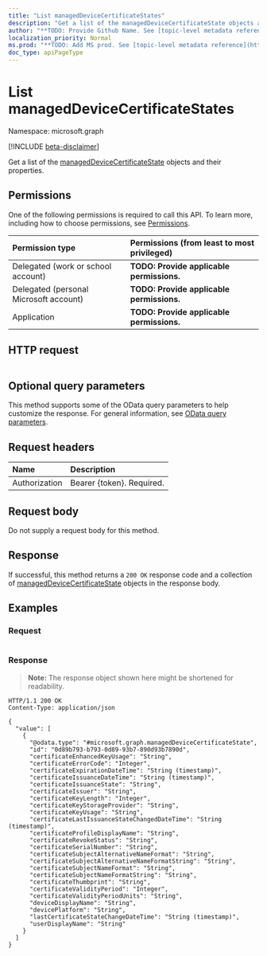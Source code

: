 ```yaml
---
title: "List managedDeviceCertificateStates"
description: "Get a list of the managedDeviceCertificateState objects and their properties."
author: "**TODO: Provide Github Name. See [topic-level metadata reference](https://msgo.azurewebsites.net/add/document/guidelines/metadata.html#topic-level-metadata)**"
localization_priority: Normal
ms.prod: "**TODO: Add MS prod. See [topic-level metadata reference](https://msgo.azurewebsites.net/add/document/guidelines/metadata.html#topic-level-metadata)**"
doc_type: apiPageType
---
```


# List managedDeviceCertificateStates
Namespace: microsoft.graph

[!INCLUDE [beta-disclaimer](../../includes/beta-disclaimer.md)]

Get a list of the [managedDeviceCertificateState](../resources/manageddevicecertificatestate.md) objects and their properties.

## Permissions
One of the following permissions is required to call this API. To learn more, including how to choose permissions, see [Permissions](/graph/permissions-reference).

|Permission type|Permissions (from least to most privileged)|
|:---|:---|
|Delegated (work or school account)|**TODO: Provide applicable permissions.**|
|Delegated (personal Microsoft account)|**TODO: Provide applicable permissions.**|
|Application|**TODO: Provide applicable permissions.**|

## HTTP request

<!-- {
  "blockType": "ignored"
}
-->
``` http
```

## Optional query parameters
This method supports some of the OData query parameters to help customize the response. For general information, see [OData query parameters](/graph/query-parameters).

## Request headers
|Name|Description|
|:---|:---|
|Authorization|Bearer {token}. Required.|

## Request body
Do not supply a request body for this method.

## Response

If successful, this method returns a `200 OK` response code and a collection of [managedDeviceCertificateState](../resources/manageddevicecertificatestate.md) objects in the response body.

## Examples

### Request
<!-- {
  "blockType": "request",
  "name": "list_manageddevicecertificatestate"
}
-->
``` http

```


### Response
>**Note:** The response object shown here might be shortened for readability.
<!-- {
  "blockType": "response",
  "truncated": true,
  "@odata.type": "Collection(microsoft.graph.managedDeviceCertificateState)"
}
-->
``` http
HTTP/1.1 200 OK
Content-Type: application/json

{
  "value": [
    {
      "@odata.type": "#microsoft.graph.managedDeviceCertificateState",
      "id": "0d89b793-b793-0d89-93b7-890d93b7890d",
      "certificateEnhancedKeyUsage": "String",
      "certificateErrorCode": "Integer",
      "certificateExpirationDateTime": "String (timestamp)",
      "certificateIssuanceDateTime": "String (timestamp)",
      "certificateIssuanceState": "String",
      "certificateIssuer": "String",
      "certificateKeyLength": "Integer",
      "certificateKeyStorageProvider": "String",
      "certificateKeyUsage": "String",
      "certificateLastIssuanceStateChangedDateTime": "String (timestamp)",
      "certificateProfileDisplayName": "String",
      "certificateRevokeStatus": "String",
      "certificateSerialNumber": "String",
      "certificateSubjectAlternativeNameFormat": "String",
      "certificateSubjectAlternativeNameFormatString": "String",
      "certificateSubjectNameFormat": "String",
      "certificateSubjectNameFormatString": "String",
      "certificateThumbprint": "String",
      "certificateValidityPeriod": "Integer",
      "certificateValidityPeriodUnits": "String",
      "deviceDisplayName": "String",
      "devicePlatform": "String",
      "lastCertificateStateChangeDateTime": "String (timestamp)",
      "userDisplayName": "String"
    }
  ]
}
```

